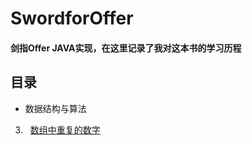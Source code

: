 # SwordforOffer
#### 剑指Offer JAVA实现，在这里记录了我对这本书的学习历程

## 目录 
* 数据结构与算法 
3. &#160; [数组中重复的数字](/src/datastrcture/problem_03.java)
